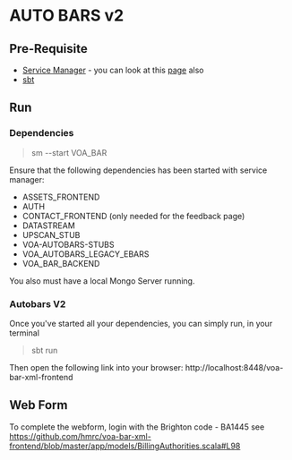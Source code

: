 # AUTO BARS v2


## Pre-Requisite

- [Service Manager][service-manager] - you can look at this [page][install-sm] also
- [sbt][]

[service-manager]: https://confluence.tools.tax.service.gov.uk/display/DTRG/Service+Manager+Setup
[install-sm]: https://github.com/hmrc/service-manager/wiki/Install#install-service-manager
[sbt]: https://www.scala-sbt.org/download.html

## Run

### Dependencies

>sm --start VOA_BAR

Ensure that the following dependencies has been started with service manager:
- ASSETS_FRONTEND
- AUTH
- CONTACT_FRONTEND (only needed for the feedback page)
- DATASTREAM
- UPSCAN_STUB
- VOA-AUTOBARS-STUBS
- VOA_AUTOBARS_LEGACY_EBARS
- VOA_BAR_BACKEND



You also must have a local Mongo Server running.

### Autobars V2

Once you've started all your dependencies, you can simply run, in your terminal

>sbt run

Then open the following link into your browser:
http://localhost:8448/voa-bar-xml-frontend

## Web Form

To complete the webform, login with the  Brighton code - BA1445 see https://github.com/hmrc/voa-bar-xml-frontend/blob/master/app/models/BillingAuthorities.scala#L98
